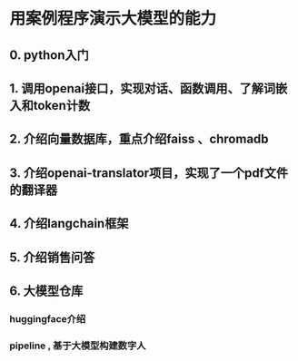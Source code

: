# 用案例程序演示大模型的能力

## 0. python入门

## 1. 调用openai接口，实现对话、函数调用、了解词嵌入和token计数

## 2. 介绍向量数据库，重点介绍faiss 、chromadb

## 3. 介绍openai-translator项目，实现了一个pdf文件的翻译器

## 4. 介绍langchain框架

## 5. 介绍销售问答

## 6. 大模型仓库

### huggingface介绍

### pipeline , 基于大模型构建数字人
